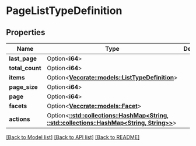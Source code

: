 # PageListTypeDefinition

## Properties

Name | Type | Description | Notes
------------ | ------------- | ------------- | -------------
**last_page** | Option<**i64**> |  | [optional]
**total_count** | Option<**i64**> |  | [optional]
**items** | Option<[**Vec<crate::models::ListTypeDefinition>**](ListTypeDefinition.md)> |  | [optional]
**page_size** | Option<**i64**> |  | [optional]
**page** | Option<**i64**> |  | [optional]
**facets** | Option<[**Vec<crate::models::Facet>**](Facet.md)> |  | [optional]
**actions** | Option<[**::std::collections::HashMap<String, ::std::collections::HashMap<String, String>>**](map.md)> |  | [optional]

[[Back to Model list]](../README.md#documentation-for-models) [[Back to API list]](../README.md#documentation-for-api-endpoints) [[Back to README]](../README.md)


